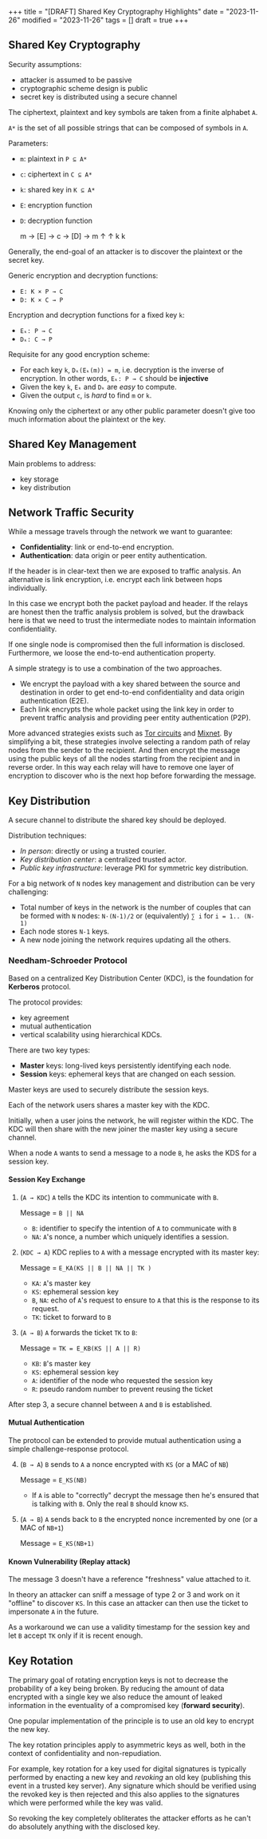 +++
title = "[DRAFT] Shared Key Cryptography Highlights"
date = "2023-11-26"
modified = "2023-11-26"
tags = []
draft = true
+++

## Shared Key Cryptography

Security assumptions:
- attacker is assumed to be passive
- cryptographic scheme design is public
- secret key is distributed using a secure channel

The ciphertext, plaintext and key symbols are taken from a finite alphabet `A`.

`A*` is the set of all possible strings that can be composed of symbols in `A`.

Parameters:
- `m`: plaintext in `P ⊆ A*`
- `c`: ciphertext in `C ⊆ A*`
- `k`: shared key in `K ⊆ A*`
- `E`: encryption function
- `D`: decryption function

    m → [E] → c → [D] → m
         ↑         ↑
         k         k

Generally, the end-goal of an attacker is to discover the plaintext or the
secret key.

Generic encryption and decryption functions:
- `E: K × P → C`
- `D: K × C → P`

Encryption and decryption functions for a fixed key `k`:
- `Eₖ: P → C`
- `Dₖ: C → P`

Requisite for any good encryption scheme:
- For each key `k`, `Dₖ(Eₖ(m)) = m`, i.e. decryption is the inverse of
  encryption. In other words, `Eₖ: P → C` should be **injective**
- Given the key `k`, `Eₖ` and `Dₖ` are *easy* to compute.
- Given the output `c`, is *hard* to find `m` or `k`.

Knowing only the ciphertext or any other public parameter doesn't give too
much information about the plaintext or the key.

## Shared Key Management

Main problems to address:
- key storage
- key distribution

## Network Traffic Security

While a message travels through the network we want to guarantee:
- **Confidentiality**: link or end-to-end encryption.
- **Authentication**: data origin or peer entity authentication.

If the header is in clear-text then we are exposed to traffic analysis.
An alternative is link encryption, i.e. encrypt each link between hops
individually.

In this case we encrypt both the packet payload and header. If the relays
are honest then the traffic analysis problem is solved, but the drawback
here is that we need to trust the intermediate nodes to maintain information
confidentiality.

If one single node is compromised then the full information is disclosed.
Furthermore, we loose the end-to-end authentication property.

A simple strategy is to use a combination of the two approaches.
- We encrypt the payload with a key shared between the source and destination in
  order to get end-to-end confidentiality and data origin authentication (E2E).
- Each link encrypts the whole packet using the link key in order to prevent
  traffic analysis and providing peer entity authentication (P2P).

More advanced strategies exists such as
[Tor circuits](https://support.torproject.org/glossary/circuit/) and
[Mixnet](https://paritytech.github.io/mixnet-spec/). By simplifying a bit,
these strategies involve selecting a random path of relay nodes from the sender
to the recipient. And then encrypt the message using the public keys of all the
nodes starting from the recipient and in reverse order. In this way each relay
will have to remove one layer of encryption to discover who is the next hop
before forwarding the message.


## Key Distribution

A secure channel to distribute the shared key should be deployed.

Distribution techniques:
- *In person*: directly or using a trusted courier.
- *Key distribution center*: a centralized trusted actor.
- *Public key infrastructure*: leverage PKI for symmetric key distribution.

For a big network of `N` nodes key management and distribution can be very
challenging:
- Total number of keys in the network is the number of couples that can be
  formed with `N` nodes: `N·(N-1)/2` or (equivalently) `∑ i` for `i = 1.. (N-1)`
- Each node stores `N-1` keys.
- A new node joining the network requires updating all the others.


### Needham-Schroeder Protocol

Based on a centralized Key Distribution Center (KDC), is the foundation for
**Kerberos** protocol.

The protocol provides:
- key agreement
- mutual authentication
- vertical scalability using hierarchical KDCs.

There are two key types:
- **Master** keys: long-lived keys persistently identifying each node.
- **Session** keys: ephemeral keys that are changed on each session.

Master keys are used to securely distribute the session keys.

Each of the network users shares a master key with the KDC.

Initially, when a user joins the network, he will register within the KDC. The
KDC will then share with the new joiner the master key using a secure channel.

When a node `A` wants to send a message to a node `B`, he asks the KDS for a
session key.

#### Session Key Exchange

1. (`A → KDC`) `A` tells the KDC its intention to communicate with `B`.

    Message = `B || NA`

    - `B`: identifier to specify the intention of `A` to communicate with `B`
    - `NA`: `A`'s nonce, a number which uniquely identifies a session.

2. (`KDC → A`) KDC replies to `A` with a message encrypted with its master key:

    Message = `E_KA(KS || B || NA || TK )`

    - `KA`: `A`'s master key
    - `KS`: ephemeral session key
    - `B`, `NA`: echo of `A`'s request to ensure to `A` that this is the
      response to its request.
    - `TK`: ticket to forward to `B`

3. (`A → B`) `A` forwards the ticket `TK` to `B`:

    Message = `TK = E_KB(KS || A || R)`

    - `KB`: `B`'s master key
    - `KS`: ephemeral session key
    - `A`: identifier of the node who requested the session key
    - `R`: pseudo random number to prevent reusing the ticket

After step 3, a secure channel between `A` and `B` is established.

#### Mutual Authentication

The protocol can be extended to provide mutual authentication using a simple
challenge-response protocol.

4. (`B → A`) `B` sends to `A` a nonce encrypted with `KS` (or a MAC of `NB`)

    Message = `E_KS(NB)`

    - If `A` is able to "correctly" decrypt the message then he's ensured that
      is talking with `B`. Only the real `B` should know `KS`.

5. (`A → B`) `A` sends back to `B` the encrypted nonce incremented by one (or a
   MAC of `NB+1`)

    Message = `E_KS(NB+1)`

#### Known Vulnerability (Replay attack)

The message 3 doesn't have a reference "freshness" value attached to it.

In theory an attacker can sniff a message of type 2 or 3 and work on it
"offline" to discover `KS`. In this case an attacker can then use the ticket to
impersonate `A` in the future.

As a workaround we can use a validity timestamp for the session key and let `B`
accept `TK` only if it is recent enough.


## Key Rotation

The primary goal of rotating encryption keys is not to decrease the probability
of a key being broken. By reducing the amount of data encrypted with a single
key we also reduce the amount of leaked information in the eventuality of a
compromised key (**forward security**).

One popular implementation of the principle is to use an old key to encrypt the
new key.

The key rotation principles apply to asymmetric keys as well, both in the
context of confidentiality and non-repudiation.

For example, key rotation for a key used for digital signatures is typically
performed by enacting a new key and *revoking* an old key (publishing this
event in a trusted key server). Any signature which should be verified using the
revoked key is then rejected and this also applies to the signatures which were
performed while the key was valid.

So revoking the key completely obliterates the attacker efforts as he can't do
absolutely anything with the disclosed key.
